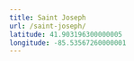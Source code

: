 ```yaml
---
title: Saint Joseph
url: /saint-joseph/
latitude: 41.903196300000005
longitude: -85.53567260000001
---
```

